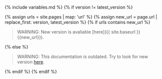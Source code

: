 {% include variables.md %}
{% if version != latest_version %}

  {% assign urls = site.pages | map: 'url' %}
  {% assign new_url = page.url | replace_first: version, latest_version %}
  {% if urls contains new_url %}

  > WARNING: New version is avaliable [here]({{ site.baseurl }}{{new_url}}).

  {% else %}

  > WARNING: This documentation is outdated. Try to look for new version [here]({{home_url}}).

  {% endif %}
{% endif %}
